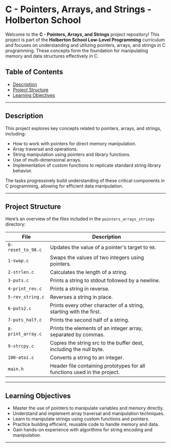 # C - Pointers, Arrays, and Strings - Holberton School

Welcome to the **C - Pointers, Arrays, and Strings** project repository! This project is part of the **Holberton School Low-Level Programming** curriculum and focuses on understanding and utilizing pointers, arrays, and strings in C programming. These concepts form the foundation for manipulating memory and data structures effectively in C.

## Table of Contents

- [Description](#description)
- [Project Structure](#project-structure)
- [Learning Objectives](#learning-objectives)

---

## Description

This project explores key concepts related to pointers, arrays, and strings, including:

- How to work with pointers for direct memory manipulation.
- Array traversal and operations.
- String manipulation using pointers and library functions.
- Use of multi-dimensional arrays.
- Implementation of custom functions to replicate standard string library behavior.

The tasks progressively build understanding of these critical components in C programming, allowing for efficient data manipulation.

---

## Project Structure

Here’s an overview of the files included in the `pointers_arrays_strings` directory:

| **File**          | **Description**                                                          |
| ----------------- | ------------------------------------------------------------------------ |
| `0-reset_to_98.c` | Updates the value of a pointer's target to `98`.                         |
| `1-swap.c`        | Swaps the values of two integers using pointers.                         |
| `2-strlen.c`      | Calculates the length of a string.                                       |
| `3-puts.c`        | Prints a string to stdout followed by a newline.                         |
| `4-print_rev.c`   | Prints a string in reverse.                                              |
| `5-rev_string.c`  | Reverses a string in place.                                              |
| `6-puts2.c`       | Prints every other character of a string, starting with the first.       |
| `7-puts_half.c`   | Prints the second half of a string.                                      |
| `8-print_array.c` | Prints the elements of an integer array, separated by commas.            |
| `9-strcpy.c`      | Copies the string src to the buffer dest, including the null byte.       |
| `100-atoi.c`      | Converts a string to an integer.                                         |
| `main.h`          | Header file containing prototypes for all functions used in the project. |

---

## Learning Objectives

- Master the use of pointers to manipulate variables and memory directly.
- Understand and implement array traversal and manipulation techniques.
- Learn to manipulate strings using custom functions and pointers.
- Practice building efficient, reusable code to handle memory and data.
- Gain hands-on experience with algorithms for string encoding and manipulation.

---
